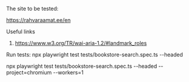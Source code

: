 The site to be tested:

https://rahvaraamat.ee/en

Useful links

1. https://www.w3.org/TR/wai-aria-1.2/#landmark_roles

Run tests:
npx playwright test tests/bookstore-search.spec.ts --headed

npx playwright test tests/bookstore-search.spec.ts --headed --project=chromium --workers=1
